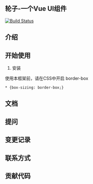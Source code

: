 ## 轮子-一个Vue UI组件

[![Build Status](https://travis-ci.org/anybody-1/vue-wheel.svg?branch=master)](https://travis-ci.org/anybody-1/vue-wheel)

## 介绍

## 开始使用

1. 安装

使用本框架前，请在CSS中开启 border-box
```
* {box-sizing: border-box;}
```

## 文档

## 提问

## 变更记录

## 联系方式

## 贡献代码
